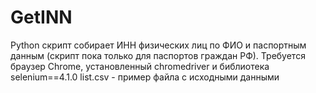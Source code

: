 # GetINN
Python скрипт собирает ИНН физических лиц по ФИО и паспортным данным (скрипт пока только для паспортов граждан РФ).
Требуется браузер Chrome, установленный chromedriver и библиотека selenium==4.1.0
list.csv - пример файла с исходными данными
